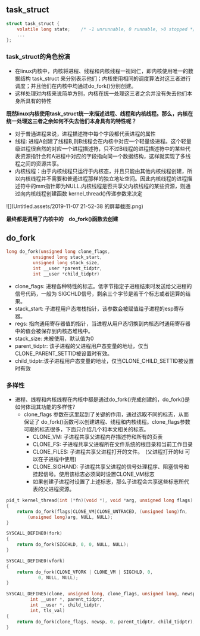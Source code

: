 ## task_struct

```c
struct task_struct {
    volatile long state;    /* -1 unrunnable, 0 runnable, >0 stopped */
	...
};
```



### task_struct的角色扮演

- 在linux内核中，内核将进程、线程和内核线程一视同仁，即内核使用唯一的数据结构 task_struct 来分别表示他们；内核使用相同的调度算法对这三者进行调度；并且他们在内核中均通过do_fork()分别创建。
- 这样处理对内核来说简单方别，内核在统一处理这三者之余并没有失去他们本身所具有的特性

**既然linux内核使用task_struct统一来描述进程、线程和内核线程。那么，内核在统一处理这三者之余如何不失去他们本身具有的特性呢？**

- 对于普通进程来说，进程描述符中每个字段都代表进程的属性
- 线程: 进程A创建了线程B,则B线程会在内核中对应一个轻量级进程。这个轻量级进程很自然的对应一个进程描述符，只不过B线程的进程描述符中的某些代表资源指针会和A进程中对应的字段指向同一个数据结构，这样就实现了多线程之间的资源共享。
- 内核线程：由于内核线程只运行于内核态，并且只能由其他内核线程创建，所以内核线程并不需要和普通进程那样的独立地址空间。因此内核线程的进程描述符中的mm指针即为NULL.内核线程是否共享父内核线程的某些资源，则通过向内核线程创建函数 kernel_thread()传递参数来决定

![](Untitled.assets/2019-11-07 21-52-38 的屏幕截图.png)

**最终都是调用了内核中的　do_fork()函数去创建**



## do_fork

```c
long do_fork(unsigned long clone_flags,
          unsigned long stack_start,
          unsigned long stack_size,
          int __user *parent_tidptr,
          int __user *child_tidptr)
```

- clone_flags: 进程各种特性的标志。低字节指定子进程结束时发送给父进程的信号代码，一般为 SIGCHLD信号，剩余三个字节是若干个标志或者运算的结果。
- stack_start: 子进程用户态堆栈指针，该参数会被赋值给子进程的esp寄存器。
- regs: 指向通用寄存器值的指针，当进程从用户态切换到内核态时通用寄存器中的值会被保存到内核态堆栈中。
- stack_size: 未被使用，默认值为0
- parent_tidptr: 该子进程的父进程用户态变量的地址，仅当CLONE_PARENT_SETTID被设置时有效。
- child_tidptr:该子进程用户态变量的地址，仅当CLONE_CHILD_SETTID被设置时有效

### 多样性

- 进程、线程和内核线程在内核中都是通过do_fork()完成创建的，do_fork()是如何体现其功能的多样性?
  - clone_flags 参数在这里起到了关键的作用，通过选取不同的标志，从而保证了 do_fork()函数可以创建进程、线程和内核线程。clone_flags参数可取的标志很多，下面只介绍几个和本文相关的标志。
    - CLONE_VM: 子进程共享父进程内存描述符和所有的页表
    - CLONE_FS: 子进程共享父进程所在文件系统的根目录和当前工作目录
    - CLONE_FILES: 子进程共享父进程打开的文件。　(父进程打开的fd 可以在子进程中使用)
    - CLONE_SIGHAND: 子进程共享父进程的信号处理程序、阻塞信号和挂起信号。使用该标志必须同时设置CLONE_VM标志
    - 如果创建子进程时设置了上述标志，那么子进程会共享这些标志所代表的父进程资源。

```c
pid_t kernel_thread(int (*fn)(void *), void *arg, unsigned long flags)
{
    return do_fork(flags|CLONE_VM|CLONE_UNTRACED, (unsigned long)fn,                                                                                  
        (unsigned long)arg, NULL, NULL);
}

SYSCALL_DEFINE0(fork)
{                                        
    return do_fork(SIGCHLD, 0, 0, NULL, NULL);
}

SYSCALL_DEFINE0(vfork)
{
    return do_fork(CLONE_VFORK | CLONE_VM | SIGCHLD, 0,
            0, NULL, NULL);
}

SYSCALL_DEFINE5(clone, unsigned long, clone_flags, unsigned long, newsp,
         int __user *, parent_tidptr,
         int __user *, child_tidptr,
         int, tls_val)
{                                                                                                                                                     
    return do_fork(clone_flags, newsp, 0, parent_tidptr, child_tidptr);
}

```

